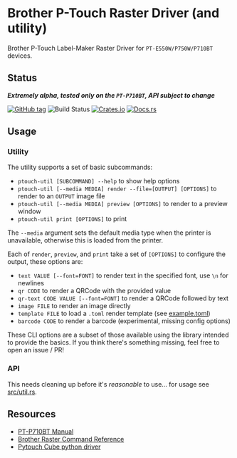 # Brother P-Touch Raster Driver (and utility)

Brother P-Touch Label-Maker Raster Driver for `PT-E550W/P750W/P710BT` devices.


## Status

***Extremely alpha, tested only on the `PT-P710BT`, API subject to change***

[![GitHub tag](https://img.shields.io/github/tag/ryankurte/rust-ptouch.svg)](https://github.com/ryankurte/rust-ptouch)
![Build Status](https://github.com/ryankurte/rust-ptouch/workflows/Rust/badge.svg)
[![Crates.io](https://img.shields.io/crates/v/ptouch.svg)](https://crates.io/crates/ptouch)
[![Docs.rs](https://docs.rs/ptouch/badge.svg)](https://docs.rs/ptouch)


## Usage

### Utility

The utility supports a set of basic subcommands:

- `ptouch-util [SUBCOMMAND] --help` to show help options
- `ptouch-util [--media MEDIA] render --file=[OUTPUT] [OPTIONS]` to render to an `OUTPUT` image file
- `ptouch-util [--media MEDIA] preview [OPTIONS]` to render to a preview window
- `ptouch-util print [OPTIONS]` to print

The `--media` argument sets the default media type when the printer is unavailable, otherwise this is loaded from the printer.

Each of `render`, `preview`, and `print` take a set of `[OPTIONS]` to configure the output, these options are:

- `text VALUE [--font=FONT]` to render text in the specified font, use `\n` for newlines
- `qr CODE` to render a QRCode with the provided value
- `qr-text CODE VALUE [--font=FONT]` to render a QRCode followed by text
- `image FILE` to render an image directly
- `template FILE` to load a `.toml` render template (see [example.toml](example.toml))
- `barcode CODE` to render a barcode (experimental, missing config options)

These CLI options are a subset of those available using the library intended to provide the basics. If you think there's something missing, feel free to open an issue / PR!

### API

This needs cleaning up before it's _reasonable_ to use... for usage see [src/util.rs](src/util.rs).

## Resources

- [PT-P710BT Manual](https://support.brother.com/g/b/manualtop.aspx?c=eu_ot&lang=en&prod=p710bteuk)
- [Brother Raster Command Reference](https://download.brother.com/welcome/docp100064/cv_pte550wp750wp710bt_eng_raster_101.pdf)
- [Pytouch Cube python driver](https://github.com/piksel/pytouch-cube)

